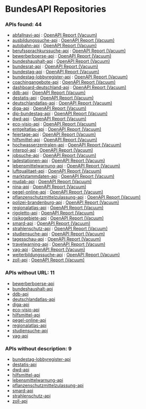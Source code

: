 # BundesAPI Repositories
### APIs found: 44

- [abfallnavi-api](https://github.com/bundesAPI/abfallnavi-api)
 : [OpenAPI Report (Vacuum)](https://t-huyeng.github.io/check-bundesAPI-repos/vacuum-reports/abfallnavi-api.html)
- [ausbildungssuche-api](https://github.com/bundesAPI/ausbildungssuche-api)
 : [OpenAPI Report (Vacuum)](https://t-huyeng.github.io/check-bundesAPI-repos/vacuum-reports/ausbildungssuche-api.html)
- [autobahn-api](https://github.com/bundesAPI/autobahn-api)
 : [OpenAPI Report (Vacuum)](https://t-huyeng.github.io/check-bundesAPI-repos/vacuum-reports/autobahn-api.html)
- [berufssprachkurssuche-api](https://github.com/bundesAPI/berufssprachkurssuche-api)
 : [OpenAPI Report (Vacuum)](https://t-huyeng.github.io/check-bundesAPI-repos/vacuum-reports/berufssprachkurssuche-api.html)
- [bewerberboerse-api](https://github.com/bundesAPI/bewerberboerse-api)
 : [OpenAPI Report (Vacuum)](https://t-huyeng.github.io/check-bundesAPI-repos/vacuum-reports/bewerberboerse-api.html)
- [bundeshaushalt-api](https://github.com/bundesAPI/bundeshaushalt-api)
 : [OpenAPI Report (Vacuum)](https://t-huyeng.github.io/check-bundesAPI-repos/vacuum-reports/bundeshaushalt-api.html)
- [bundesrat-api](https://github.com/bundesAPI/bundesrat-api)
 : [OpenAPI Report (Vacuum)](https://t-huyeng.github.io/check-bundesAPI-repos/vacuum-reports/bundesrat-api.html)
- [bundestag-api](https://github.com/bundesAPI/bundestag-api)
 : [OpenAPI Report (Vacuum)](https://t-huyeng.github.io/check-bundesAPI-repos/vacuum-reports/bundestag-api.html)
- [bundestag-lobbyregister-api](https://github.com/bundesAPI/bundestag-lobbyregister-api)
 : [OpenAPI Report (Vacuum)](https://t-huyeng.github.io/check-bundesAPI-repos/vacuum-reports/bundestag-lobbyregister-api.html)
- [coachingangebote-api](https://github.com/bundesAPI/coachingangebote-api)
 : [OpenAPI Report (Vacuum)](https://t-huyeng.github.io/check-bundesAPI-repos/vacuum-reports/coachingangebote-api.html)
- [dashboard-deutschland-api](https://github.com/bundesAPI/dashboard-deutschland-api)
 : [OpenAPI Report (Vacuum)](https://t-huyeng.github.io/check-bundesAPI-repos/vacuum-reports/dashboard-deutschland-api.html)
- [ddb-api](https://github.com/bundesAPI/ddb-api)
 : [OpenAPI Report (Vacuum)](https://t-huyeng.github.io/check-bundesAPI-repos/vacuum-reports/ddb-api.html)
- [destatis-api](https://github.com/bundesAPI/destatis-api)
 : [OpenAPI Report (Vacuum)](https://t-huyeng.github.io/check-bundesAPI-repos/vacuum-reports/destatis-api.html)
- [deutschlandatlas-api](https://github.com/bundesAPI/deutschlandatlas-api)
 : [OpenAPI Report (Vacuum)](https://t-huyeng.github.io/check-bundesAPI-repos/vacuum-reports/deutschlandatlas-api.html)
- [diga-api](https://github.com/bundesAPI/diga-api)
 : [OpenAPI Report (Vacuum)](https://t-huyeng.github.io/check-bundesAPI-repos/vacuum-reports/diga-api.html)
- [dip-bundestag-api](https://github.com/bundesAPI/dip-bundestag-api)
 : [OpenAPI Report (Vacuum)](https://t-huyeng.github.io/check-bundesAPI-repos/vacuum-reports/dip-bundestag-api.html)
- [dwd-api](https://github.com/bundesAPI/dwd-api)
 : [OpenAPI Report (Vacuum)](https://t-huyeng.github.io/check-bundesAPI-repos/vacuum-reports/dwd-api.html)
- [eco-visio-api](https://github.com/bundesAPI/eco-visio-api)
 : [OpenAPI Report (Vacuum)](https://t-huyeng.github.io/check-bundesAPI-repos/vacuum-reports/eco-visio-api.html)
- [entgeltatlas-api](https://github.com/bundesAPI/entgeltatlas-api)
 : [OpenAPI Report (Vacuum)](https://t-huyeng.github.io/check-bundesAPI-repos/vacuum-reports/entgeltatlas-api.html)
- [feiertage-api](https://github.com/bundesAPI/feiertage-api)
 : [OpenAPI Report (Vacuum)](https://t-huyeng.github.io/check-bundesAPI-repos/vacuum-reports/feiertage-api.html)
- [hilfsmittel-api](https://github.com/bundesAPI/hilfsmittel-api)
 : [OpenAPI Report (Vacuum)](https://t-huyeng.github.io/check-bundesAPI-repos/vacuum-reports/hilfsmittel-api.html)
- [hochwasserzentralen-api](https://github.com/bundesAPI/hochwasserzentralen-api)
 : [OpenAPI Report (Vacuum)](https://t-huyeng.github.io/check-bundesAPI-repos/vacuum-reports/hochwasserzentralen-api.html)
- [interpol-api](https://github.com/bundesAPI/interpol-api)
 : [OpenAPI Report (Vacuum)](https://t-huyeng.github.io/check-bundesAPI-repos/vacuum-reports/interpol-api.html)
- [jobsuche-api](https://github.com/bundesAPI/jobsuche-api)
 : [OpenAPI Report (Vacuum)](https://t-huyeng.github.io/check-bundesAPI-repos/vacuum-reports/jobsuche-api.html)
- [ladestationen-api](https://github.com/bundesAPI/ladestationen-api)
 : [OpenAPI Report (Vacuum)](https://t-huyeng.github.io/check-bundesAPI-repos/vacuum-reports/ladestationen-api.html)
- [lebensmittelwarnung-api](https://github.com/bundesAPI/lebensmittelwarnung-api)
 : [OpenAPI Report (Vacuum)](https://t-huyeng.github.io/check-bundesAPI-repos/vacuum-reports/lebensmittelwarnung-api.html)
- [luftqualitaet-api](https://github.com/bundesAPI/luftqualitaet-api)
 : [OpenAPI Report (Vacuum)](https://t-huyeng.github.io/check-bundesAPI-repos/vacuum-reports/luftqualitaet-api.html)
- [marktstammdaten-api](https://github.com/bundesAPI/marktstammdaten-api)
 : [OpenAPI Report (Vacuum)](https://t-huyeng.github.io/check-bundesAPI-repos/vacuum-reports/marktstammdaten-api.html)
- [mudab-api](https://github.com/bundesAPI/mudab-api)
 : [OpenAPI Report (Vacuum)](https://t-huyeng.github.io/check-bundesAPI-repos/vacuum-reports/mudab-api.html)
- [nina-api](https://github.com/bundesAPI/nina-api)
 : [OpenAPI Report (Vacuum)](https://t-huyeng.github.io/check-bundesAPI-repos/vacuum-reports/nina-api.html)
- [pegel-online-api](https://github.com/bundesAPI/pegel-online-api)
 : [OpenAPI Report (Vacuum)](https://t-huyeng.github.io/check-bundesAPI-repos/vacuum-reports/pegel-online-api.html)
- [pflanzenschutzmittelzulassung-api](https://github.com/bundesAPI/pflanzenschutzmittelzulassung-api)
 : [OpenAPI Report (Vacuum)](https://t-huyeng.github.io/check-bundesAPI-repos/vacuum-reports/pflanzenschutzmittelzulassung-api.html)
- [polizei-brandenburg-api](https://github.com/bundesAPI/polizei-brandenburg-api)
 : [OpenAPI Report (Vacuum)](https://t-huyeng.github.io/check-bundesAPI-repos/vacuum-reports/polizei-brandenburg-api.html)
- [regionalatlas-api](https://github.com/bundesAPI/regionalatlas-api)
 : [OpenAPI Report (Vacuum)](https://t-huyeng.github.io/check-bundesAPI-repos/vacuum-reports/regionalatlas-api.html)
- [rigoletto-api](https://github.com/bundesAPI/rigoletto-api)
 : [OpenAPI Report (Vacuum)](https://t-huyeng.github.io/check-bundesAPI-repos/vacuum-reports/rigoletto-api.html)
- [risikogebiete-api](https://github.com/bundesAPI/risikogebiete-api)
 : [OpenAPI Report (Vacuum)](https://t-huyeng.github.io/check-bundesAPI-repos/vacuum-reports/risikogebiete-api.html)
- [smard-api](https://github.com/bundesAPI/smard-api)
 : [OpenAPI Report (Vacuum)](https://t-huyeng.github.io/check-bundesAPI-repos/vacuum-reports/smard-api.html)
- [strahlenschutz-api](https://github.com/bundesAPI/strahlenschutz-api)
 : [OpenAPI Report (Vacuum)](https://t-huyeng.github.io/check-bundesAPI-repos/vacuum-reports/strahlenschutz-api.html)
- [studiensuche-api](https://github.com/bundesAPI/studiensuche-api)
 : [OpenAPI Report (Vacuum)](https://t-huyeng.github.io/check-bundesAPI-repos/vacuum-reports/studiensuche-api.html)
- [tagesschau-api](https://github.com/bundesAPI/tagesschau-api)
 : [OpenAPI Report (Vacuum)](https://t-huyeng.github.io/check-bundesAPI-repos/vacuum-reports/tagesschau-api.html)
- [travelwarning-api](https://github.com/bundesAPI/travelwarning-api)
 : [OpenAPI Report (Vacuum)](https://t-huyeng.github.io/check-bundesAPI-repos/vacuum-reports/travelwarning-api.html)
- [vag-api](https://github.com/bundesAPI/vag-api)
 : [OpenAPI Report (Vacuum)](https://t-huyeng.github.io/check-bundesAPI-repos/vacuum-reports/vag-api.html)
- [weiterbildungssuche-api](https://github.com/bundesAPI/weiterbildungssuche-api)
 : [OpenAPI Report (Vacuum)](https://t-huyeng.github.io/check-bundesAPI-repos/vacuum-reports/weiterbildungssuche-api.html)
- [zoll-api](https://github.com/bundesAPI/zoll-api)
 : [OpenAPI Report (Vacuum)](https://t-huyeng.github.io/check-bundesAPI-repos/vacuum-reports/zoll-api.html)
### APIs without URL: 11

- [bewerberboerse-api](https://github.com/bundesAPI/bewerberboerse-api)
- [bundeshaushalt-api](https://github.com/bundesAPI/bundeshaushalt-api)
- [ddb-api](https://github.com/bundesAPI/ddb-api)
- [deutschlandatlas-api](https://github.com/bundesAPI/deutschlandatlas-api)
- [diga-api](https://github.com/bundesAPI/diga-api)
- [eco-visio-api](https://github.com/bundesAPI/eco-visio-api)
- [hilfsmittel-api](https://github.com/bundesAPI/hilfsmittel-api)
- [pegel-online-api](https://github.com/bundesAPI/pegel-online-api)
- [regionalatlas-api](https://github.com/bundesAPI/regionalatlas-api)
- [studiensuche-api](https://github.com/bundesAPI/studiensuche-api)
- [vag-api](https://github.com/bundesAPI/vag-api)

### APIs without description: 9

- [bundestag-lobbyregister-api](https://github.com/bundesAPI/bundestag-lobbyregister-api)
- [destatis-api](https://github.com/bundesAPI/destatis-api)
- [dwd-api](https://github.com/bundesAPI/dwd-api)
- [hilfsmittel-api](https://github.com/bundesAPI/hilfsmittel-api)
- [lebensmittelwarnung-api](https://github.com/bundesAPI/lebensmittelwarnung-api)
- [pflanzenschutzmittelzulassung-api](https://github.com/bundesAPI/pflanzenschutzmittelzulassung-api)
- [smard-api](https://github.com/bundesAPI/smard-api)
- [strahlenschutz-api](https://github.com/bundesAPI/strahlenschutz-api)
- [zoll-api](https://github.com/bundesAPI/zoll-api)
